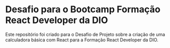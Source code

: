 # Desafio para o Bootcamp Formação React Developer da DIO
Este repositório foi criado para o Desafio de Projeto sobre a criação de uma calculadora básica com React para a Formação React Developer da DIO.
